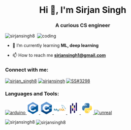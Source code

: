 <h1 align="center">Hi 👋, I'm Sirjan Singh</h1>
<h3 align="center">A curious CS engineer</h3>
<img align="right" width=400 alt="coding" src="https://tenor.com/view/coding-gif-27705874">
<p align="left"> <img src="https://komarev.com/ghpvc/?username=sirjansingh8&label=Profile%20views&color=0e75b6&style=flat" alt="sirjansingh8" /> </p>

- 🌱 I’m currently learning **ML, deep learning**

- 📫 How to reach me **sirjansingh1@gmail.com**

<h3 align="left">Connect with me:</h3>
<p align="left">
<a href="https://instagram.com/sirjan_singh8" target="blank"><img align="center" src="https://raw.githubusercontent.com/rahuldkjain/github-profile-readme-generator/master/src/images/icons/Social/instagram.svg" alt="sirjan_singh8" height="30" width="40" /></a>
<a href="https://www.leetcode.com/sirjansingh" target="blank"><img align="center" src="https://raw.githubusercontent.com/rahuldkjain/github-profile-readme-generator/master/src/images/icons/Social/leet-code.svg" alt="sirjansingh" height="30" width="40" /></a>
<a href="https://discord.gg/SS#3298" target="blank"><img align="center" src="https://raw.githubusercontent.com/rahuldkjain/github-profile-readme-generator/master/src/images/icons/Social/discord.svg" alt="SS#3298" height="30" width="40" /></a>
</p>

<h3 align="left">Languages and Tools:</h3>
<p align="left"> <a href="https://www.arduino.cc/" target="_blank" rel="noreferrer"> <img src="https://cdn.worldvectorlogo.com/logos/arduino-1.svg" alt="arduino" width="40" height="40"/> </a> <a href="https://www.cprogramming.com/" target="_blank" rel="noreferrer"> <img src="https://raw.githubusercontent.com/devicons/devicon/master/icons/c/c-original.svg" alt="c" width="40" height="40"/> </a> <a href="https://www.w3schools.com/cpp/" target="_blank" rel="noreferrer"> <img src="https://raw.githubusercontent.com/devicons/devicon/master/icons/cplusplus/cplusplus-original.svg" alt="cplusplus" width="40" height="40"/> </a> <a href="https://www.mysql.com/" target="_blank" rel="noreferrer"> <img src="https://raw.githubusercontent.com/devicons/devicon/master/icons/mysql/mysql-original-wordmark.svg" alt="mysql" width="40" height="40"/> </a> <a href="https://pandas.pydata.org/" target="_blank" rel="noreferrer"> <img src="https://raw.githubusercontent.com/devicons/devicon/2ae2a900d2f041da66e950e4d48052658d850630/icons/pandas/pandas-original.svg" alt="pandas" width="40" height="40"/> </a> <a href="https://www.python.org" target="_blank" rel="noreferrer"> <img src="https://raw.githubusercontent.com/devicons/devicon/master/icons/python/python-original.svg" alt="python" width="40" height="40"/> </a> <a href="https://unrealengine.com/" target="_blank" rel="noreferrer"> <img src="https://raw.githubusercontent.com/kenangundogan/fontisto/036b7eca71aab1bef8e6a0518f7329f13ed62f6b/icons/svg/brand/unreal-engine.svg" alt="unreal" width="40" height="40"/> </a> </p>

<p><img align="left" src="https://github-readme-stats.vercel.app/api/top-langs?username=sirjansingh8&show_icons=true&locale=en&layout=compact" alt="sirjansingh8" /></p>

<p>&nbsp;<img align="center" src="https://github-readme-stats.vercel.app/api?username=sirjansingh8&show_icons=true&locale=en" alt="sirjansingh8" /></p>
